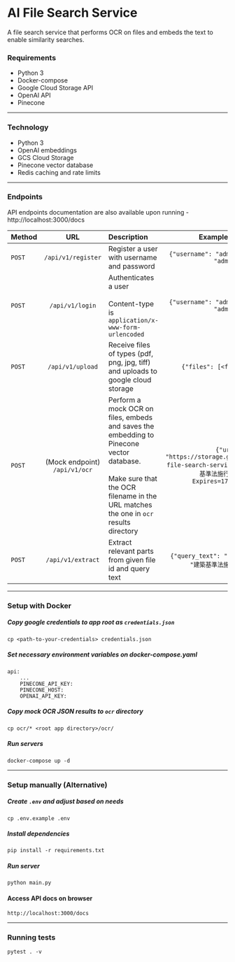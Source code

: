 # AI File Search Service
A file search service that performs OCR on files and embeds the text to enable similarity searches.

### Requirements
- Python 3
- Docker-compose
- Google Cloud Storage API
- OpenAI API
- Pinecone
---
### Technology
- Python 3
- OpenAI embeddings
- GCS Cloud Storage
- Pinecone vector database
- Redis caching and rate limits
---
### Endpoints
API endpoints documentation are also available upon running - http://localhost:3000/docs

| Method |                      URL                      | Description                                                                                                                                                                             |                                                Example payload                                                 |
|--------|:---------------------------------------------:|:----------------------------------------------------------------------------------------------------------------------------------------------------------------------------------------|:--------------------------------------------------------------------------------------------------------------:| 
| `POST` |              `/api/v1/register`               | Register a user with username and password                                                                                                                                              |                                  `{"username": "admin", "password": "admin"}`                                  | 
| `POST` |                `/api/v1/login`                | Authenticates a user <br/><br/> Content-type is `application/x-www-form-urlencoded`                                                                                                     |                                  `{"username": "admin", "password": "admin"}`                                  | 
| `POST` |               `/api/v1/upload`                | Receive files of types (pdf, png, jpg, tiff) and uploads to google cloud storage                                                                                                        |                                          `{"files": [<file object>]}`                                          | 
| `POST` | (Mock endpoint) <br>            `/api/v1/ocr` | Perform a mock OCR on files, embeds and saves the embedding to Pinecone vector database. <br><br> Make sure that the OCR filename in the URL matches the one in `ocr` results directory | `{"url": "https://storage.googleapis.com/ai-file-search-service_new-bucket/建築基準法施行令.json?Expires=1728795108"}` | 
| `POST` |               `/api/v1/extract`               | Extract relevant parts from given file id and query text                                                                                                                                |                               `{"query_text": "建物", "file_id": "建築基準法施行令.json"}`                               | 
---
### Setup with Docker
##### Copy google credentials to app root as `credentials.json`
```
cp <path-to-your-credentials> credentials.json
```

##### Set necessary environment variables on docker-compose.yaml
```
api:
    ...
    PINECONE_API_KEY:
    PINECONE_HOST:
    OPENAI_API_KEY: 
```
##### Copy mock OCR JSON results to `ocr` directory
```
cp ocr/* <root app directory>/ocr/
```
##### Run servers
```
docker-compose up -d
```
---
### Setup manually (Alternative)
##### Create `.env` and adjust based on needs
```
cp .env.example .env
```
##### Install dependencies
```
pip install -r requirements.txt
```
##### Run server
```
python main.py
```
#### Access API docs on browser
```
http://localhost:3000/docs
```
---
### Running tests
```
pytest . -v
```